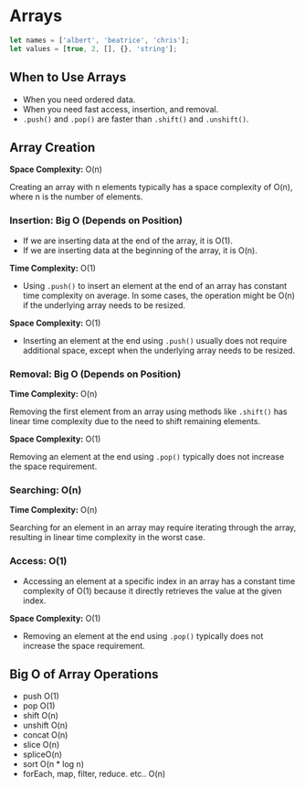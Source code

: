 # Arrays

```javascript
let names = ['albert', 'beatrice', 'chris'];
let values = [true, 2, [], {}, 'string'];
```

## When to Use Arrays

- When you need ordered data.
- When you need fast access, insertion, and removal.
- `.push()` and `.pop()` are faster than `.shift()` and `.unshift()`.

## Array Creation

**Space Complexity:** O(n)

Creating an array with n elements typically has a space complexity of O(n), where n is the number of elements.

### Insertion: Big O (Depends on Position)

- If we are inserting data at the end of the array, it is O(1).
- If we are inserting data at the beginning of the array, it is O(n).

**Time Complexity:** O(1)

- Using `.push()` to insert an element at the end of an array has constant time complexity on average. In some cases, the operation might be O(n) if the underlying array needs to be resized.

**Space Complexity:** O(1)

- Inserting an element at the end using `.push()` usually does not require additional space, except when the underlying array needs to be resized.

### Removal: Big O (Depends on Position)

**Time Complexity:** O(n)

Removing the first element from an array using methods like `.shift()` has linear time complexity due to the need to shift remaining elements.

**Space Complexity:** O(1)

Removing an element at the end using `.pop()` typically does not increase the space requirement.

### Searching: O(n)

**Time Complexity:** O(n)

Searching for an element in an array may require iterating through the array, resulting in linear time complexity in the worst case.

### Access: O(1)

- Accessing an element at a specific index in an array has a constant time complexity of O(1) because it directly retrieves the value at the given index.

**Space Complexity:** O(1)

- Removing an element at the end using `.pop()` typically does not increase the space requirement.

## Big O of Array Operations

- push O(1)
- pop O(1)
- shift O(n)
- unshift O(n)
- concat O(n)
- slice O(n)
- spliceO(n)
- sort O(n \* log n)
- forEach, map, filter, reduce. etc.. O(n)
